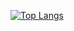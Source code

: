 [![Top Langs](https://github-readme-stats.vercel.app/api/top-langs/?username=rexgamer945&layout=compact)](https://github.com/anuraghazra/github-readme-stats)
